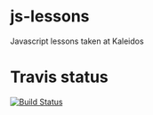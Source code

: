 js-lessons
==========

Javascript lessons taken at Kaleidos

Travis status
=============
[![Build Status](https://travis-ci.org/yamila-moreno/js-lessons.svg?branch=master)](https://travis-ci.org/yamila-moreno/js-lessons)
